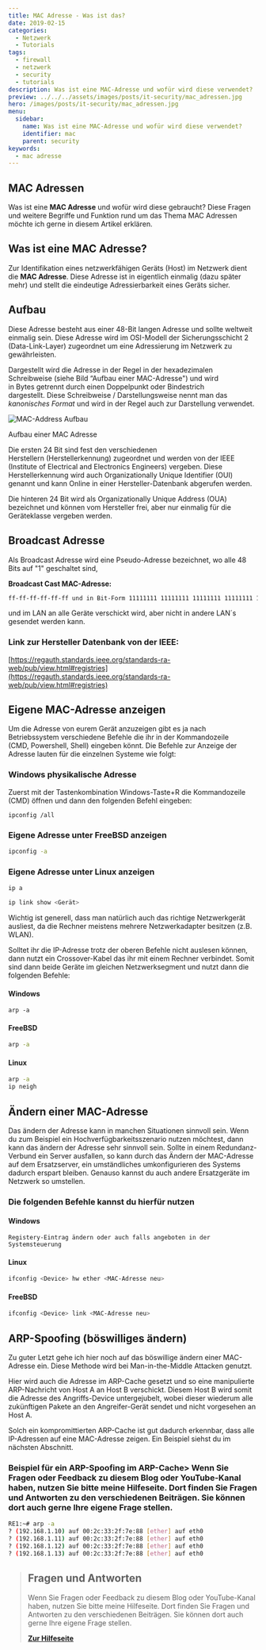 ```yaml
---
title: MAC Adresse - Was ist das?
date: 2019-02-15
categories:
  - Netzwerk
  - Tutorials
tags:
  - firewall
  - netzwerk
  - security
  - tutorials
description: Was ist eine MAC-Adresse und wofür wird diese verwendet?
preview: ../../../assets/images/posts/it-security/mac_adressen.jpg
hero: /images/posts/it-security/mac_adressen.jpg
menu:
  sidebar:
    name: Was ist eine MAC-Adresse und wofür wird diese verwendet?
    identifier: mac
    parent: security
keywords:
  - mac adresse
---
```


## MAC Adressen 

Was ist eine **MAC Adresse** und wofür wird diese gebraucht? Diese Fragen und weitere Begriffe und Funktion rund um das Thema MAC Adressen möchte ich gerne in diesem Artikel erklären. 

## Was ist eine MAC Adresse? 

Zur Identifikation eines netzwerkfähigen Geräts (Host) im Netzwerk dient die **MAC Adresse**. Diese Adresse ist in eigentlich einmalig (dazu später mehr) und stellt die eindeutige Adressierbarkeit eines Geräts sicher.  

## Aufbau

Diese Adresse besteht aus einer 48-Bit langen Adresse und sollte weltweit einmalig sein. Diese Adresse wird im OSI-Modell der Sicherungsschicht 2 (Data-Link-Layer) zugeordnet um eine Adressierung im Netzwerk zu gewährleisten.  

Dargestellt wird die Adresse in der Regel in der hexadezimalen Schreibweise (siehe Bild “Aufbau einer MAC-Adresse") und wird in Bytes getrennt durch einen Doppelpunkt oder Bindestrich dargestellt. Diese Schreibweise / Darstellungsweise nennt man das _kanonisches Format_ und wird in der Regel auch zur Darstellung verwendet.


![MAC-Address Aufbau](/images/posts/it-security/Unbenanntes-Diagramm.jpg)


Aufbau einer MAC Adresse



Die ersten 24 Bit sind fest den verschiedenen Herstellern (Herstellerkennung) zugeordnet und werden von der IEEE (Institute of Electrical and Electronics Engineers) vergeben. Diese Herstellerkennung wird auch Organizationally Unique Identifier (OUI) genannt und kann Online in einer Hersteller-Datenbank abgerufen werden. 

Die hinteren 24 Bit wird als Organizationally Unique Address (OUA) bezeichnet und können vom Hersteller frei, aber nur einmalig für die Geräteklasse vergeben werden. 

## Broadcast Adresse

Als Broadcast Adresse wird eine Pseudo-Adresse bezeichnet, wo alle 48 Bits auf "1" geschaltet sind,

**Broadcast Cast MAC-Adresse:**

```sh
ff-ff-ff-ff-ff-ff und in Bit-Form 11111111 11111111 11111111 11111111 11111111 11111111	
```

und im LAN an alle Geräte verschickt wird, aber nicht in andere LAN´s gesendet werden kann.

### Link zur Hersteller Datenbank von der IEEE: 

[https://regauth.standards.ieee.org/standards-ra-web/pub/view.html#registries](https://regauth.standards.ieee.org/standards-ra-web/pub/view.html#registries)

## Eigene MAC-Adresse anzeigen 

Um die Adresse von eurem Gerät anzuzeigen gibt es ja nach Betriebssystem verschiedene Befehle die ihr in der Kommandozeile (CMD, Powershell, Shell) eingeben könnt. Die Befehle zur Anzeige der Adresse lauten für die einzelnen Systeme wie folgt: 

### Windows physikalische Adresse

Zuerst mit der Tastenkombination Windows-Taste+R die Kommandozeile (CMD) öffnen und dann den folgenden Befehl eingeben:

```msdos
ipconfig /all
```



### Eigene Adresse unter FreeBSD anzeigen

```sh
ipconfig -a
```

### Eigene Adresse unter Linux anzeigen

```sh
ip a

ip link show <Gerät>
```

Wichtig ist generell, dass man natürlich auch das richtige Netzwerkgerät ausliest, da die Rechner meistens mehrere Netzwerkadapter besitzen (z.B. WLAN).

Solltet ihr die IP-Adresse trotz der oberen Befehle nicht auslesen können, dann nutzt ein Crossover-Kabel das ihr mit einem Rechner verbindet. Somit sind dann beide Geräte im gleichen Netzwerksegment und nutzt dann die folgenden Befehle:

#### Windows

```msdos
arp -a
```

#### FreeBSD

```sh
arp -a
```

#### Linux

```sh
arp -a
ip neigh
```


## Ändern einer MAC-Adresse 

Das ändern der Adresse kann in manchen Situationen sinnvoll sein. Wenn du zum Beispiel ein Hochverfügbarkeitsszenario nutzen möchtest, dann kann das ändern der Adresse sehr sinnvoll sein. Sollte in einem Redundanz-Verbund ein Server ausfallen, so kann durch das Ändern der MAC-Adresse auf dem Ersatzserver, ein umständliches umkonfigurieren des Systems dadurch erspart bleiben. Genauso kannst du auch andere Ersatzgeräte im Netzwerk so umstellen.

### Die folgenden Befehle kannst du hierfür nutzen

#### Windows

```msdos
Registery-Eintrag ändern oder auch falls angeboten in der Systemsteuerung
```

#### Linux

```sh
ifconfig <Device> hw ether <MAC-Adresse neu>
```

#### FreeBSD

```sh
ifconfig <Device> link <MAC-Adresse neu>
```

## ARP-Spoofing (böswilliges ändern) 

Zu guter Letzt gehe ich hier noch auf das böswillige ändern einer MAC-Adresse ein. Diese Methode wird bei Man-in-the-Middle Attacken genutzt.

Hier wird auch die Adresse im ARP-Cache gesetzt und so eine manipulierte ARP-Nachricht von Host A an Host B verschickt. Diesem Host B wird somit die Adresse des Angriffs-Device untergejubelt, wobei dieser wiederum alle zukünftigen Pakete an den Angreifer-Gerät sendet und nicht vorgesehen an Host A.

Solch ein kompromittierten ARP-Cache ist gut dadurch erkennbar, dass alle IP-Adressen auf eine MAC-Adresse zeigen. Ein Beispiel siehst du im nächsten Abschnitt.

### Beispiel für ein ARP-Spoofing im ARP-Cache> Wenn Sie Fragen oder Feedback zu diesem Blog oder YouTube-Kanal haben, nutzen Sie bitte meine Hilfeseite. Dort finden Sie Fragen und Antworten zu den verschiedenen Beiträgen.  Sie können dort auch gerne Ihre eigene Frage stellen.


```sh
RE1:~# arp -a
? (192.168.1.10) auf 00:2c:33:2f:7e:88 [ether] auf eth0
? (192.168.1.11) auf 00:2c:33:2f:7e:88 [ether] auf eth0
? (192.168.1.12) auf 00:2c:33:2f:7e:88 [ether] auf eth0
? (192.168.1.13) auf 00:2c:33:2f:7e:88 [ether] auf eth0
```

<!-- FM:Snippet:Start data:{"id":"Help deutsch","fields":[]} -->
> ## Fragen und Antworten
>
> Wenn Sie Fragen oder Feedback zu diesem Blog oder YouTube-Kanal haben, nutzen Sie bitte meine Hilfeseite. Dort finden Sie Fragen und Antworten zu den verschiedenen Beiträgen. Sie können dort auch gerne Ihre eigene Frage stellen.
>
> [**Zur Hilfeseite**](https://ticket.secure-bits.org/help)
<!-- FM:Snippet:End -->
